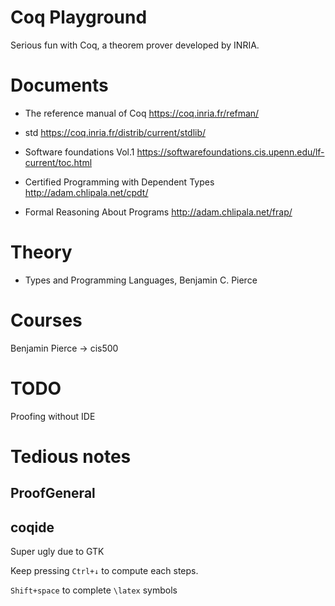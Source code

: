 # Coq Playground

Serious fun with Coq, a theorem prover developed by INRIA.

# Documents

+ The reference manual of Coq <https://coq.inria.fr/refman/>
+ std <https://coq.inria.fr/distrib/current/stdlib/>

+ Software foundations Vol.1 <https://softwarefoundations.cis.upenn.edu/lf-current/toc.html>
+ Certified Programming with Dependent Types <http://adam.chlipala.net/cpdt/>
+ Formal Reasoning About Programs <http://adam.chlipala.net/frap/>

# Theory

+ Types and Programming Languages, Benjamin C. Pierce

<!-- 
+ Coq Tactics Cheatsheet <https://www.cs.cornell.edu/courses/cs3110/2017fa/a5/coq-tactics-cheatsheet.html>
-->

# Courses

Benjamin Pierce -> cis500

# TODO

Proofing without IDE

# Tedious notes

## ProofGeneral


## coqide

Super ugly due to GTK

Keep pressing `Ctrl+↓` to compute each steps.

`Shift+space` to complete `\latex` symbols
